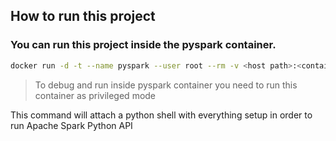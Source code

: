 ## How to run this project

### You can run this project inside the pyspark container.

```sh
docker run -d -t --name pyspark --user root --rm -v <host path>:<container path> -p 4040:4040 apache/spark-py /opt/spark/bin/pyspark
```
> To debug and run inside pyspark container you need to run this container as privileged mode

This command will attach a python shell with everything setup in order to run Apache Spark Python API


